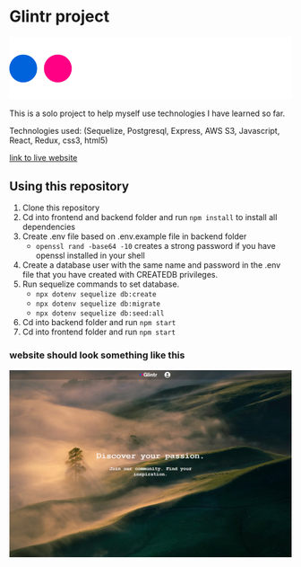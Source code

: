 # Glintr project
![glintrLogo](https://github.com/TastySatang/AuthMe/blob/main/frontend/public/GlintrLogo.png)

This is a solo project to help myself use technologies I have learned so far. 

Technologies used: (Sequelize, Postgresql, Express, AWS S3, Javascript, React, Redux, css3, html5)

[link to live website](https://glintr.herokuapp.com/)



## Using this repository

1. Clone this repository
2. Cd into frontend and backend folder and run `npm install` to install all dependencies
3. Create .env file based on .env.example file in backend folder
    * `openssl rand -base64 -10` creates a strong password if you have openssl installed in your shell
4. Create a database user with the same name and password in the .env file that you have created with CREATEDB privileges.
5. Run sequelize commands to set database.
    * `npx dotenv sequelize db:create`
    * `npx dotenv sequelize db:migrate`
    * `npx dotenv sequelize db:seed:all`
6. Cd into backend folder and run `npm start`
7. Cd into frontend folder and run `npm start`

### website should look something like this
![example](https://github.com/TastySatang/AuthMe/blob/main/frontend/public/example.png)
